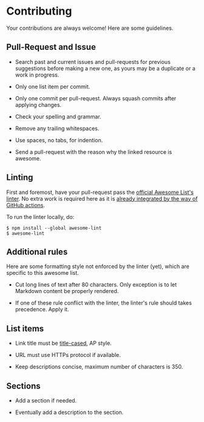 # Contributing

Your contributions are always welcome! Here are some guidelines.


## Pull-Request and Issue

- Search past and current issues and pull-requests for previous suggestions
before making a new one, as yours may be a duplicate or a work in progress.

- Only one list item per commit.

- Only one commit per pull-request. Always squash commits after applying
  changes.

- Check your spelling and grammar.

- Remove any trailing whitespaces.

- Use spaces, no tabs, for indention.

- Send a pull-request with the reason why the linked resource is awesome.


## Linting

First and foremost, have your pull-request pass the [official Awesome List's
linter](https://github.com/sindresorhus/awesome-lint). No extra work is
required here as it is [already integrated by the way of GitHub
actions](./.github/workflows/).

To run the linter locally, do:

```
$ npm install --global awesome-lint
$ awesome-lint
```


## Additional rules

Here are some formatting style not enforced by the linter (yet), which are
specific to this awesome list.

- Cut long lines of text after 80 characters. Only exception is to let Markdown
content be properly rendered.

- If one of these rule conflict with the linter, the linter's rule should takes
precedence. Apply it.


## List items

- Link title must be [title-cased](http://titlecapitalization.com), AP style.

- URL must use HTTPs protocol if available.

- Keep descriptions concise, maximum number of characters is 350.


## Sections

- Add a section if needed.

- Eventually add a description to the section.
